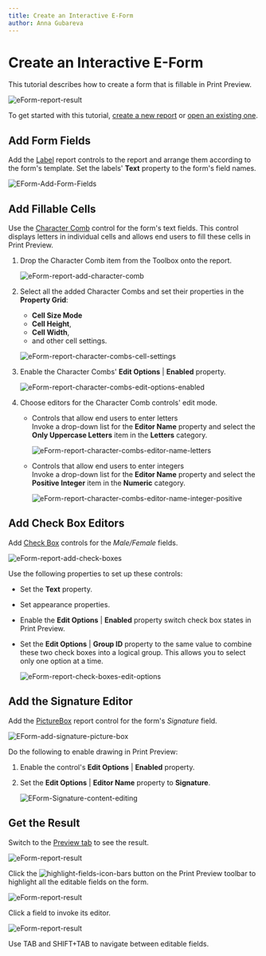 ```yaml
---
title: Create an Interactive E-Form
author: Anna Gubareva
---
```

# Create an Interactive E-Form

This tutorial describes how to create a form that is fillable in Print Preview.

![eForm-report-result](../../../../images/eurd-win-EForm-Result.png)

To get started with this tutorial, [create a new report](../add-new-reports.md) or [open an existing one](../open-reports.md).

## Add Form Fields

Add the [Label](..\use-report-elements\use-basic-report-controls\label.md) report controls to the report and arrange them according to the form's template. Set the labels' **Text** property to the form's field names.

![EForm-Add-Form-Fields](../../../../images/eurd-win-EForm-Add-Form-Fields.png)

## Add Fillable Cells

Use the [Character Comb](..\use-report-elements\use-basic-report-controls\character-comb.md) control for the form's text fields. This control displays letters in individual cells and allows end users to fill these cells in Print Preview.

1. Drop the Character Comb item from the Toolbox onto the report.
	
	![eForm-report-add-character-comb](../../../../images/eurd-win-EForms-Character-Comb.png)
2. Select all the added Character Combs and set their properties in the **Property Grid**:
	- **Cell Size Mode**
	- **Cell Height**,
	- **Cell Width**,
	- and other cell settings.
	
	![eForm-report-character-combs-cell-settings](../../../../images/eurd-win-eform-report-character-combs-cell-settings.png)
3. Enable the Character Combs' **Edit Options** 
| **Enabled** property.
	
	![eForm-report-character-combs-edit-options-enabled](../../../../images/eurd-win-eform-report-character-combs-edit-options-enabled.png)
4. Choose editors for the Character Comb controls' edit mode.

	- Controls that allow end users to enter letters  
		Invoke a drop-down list for the **Editor Name** property and select the **Only Uppercase Letters** item in the **Letters** category.
	
		![eForm-report-character-combs-editor-name-letters](../../../../images/eurd-win-eform-report-character-combs-editor-name-letters.png)

	- Controls that allow end users to enter integers  
		Invoke a drop-down list for the **Editor Name** property and select the **Positive Integer** item in the **Numeric** category.
	
		![eForm-report-character-combs-editor-name-integer-positive](../../../../images/eurd-win-eform-report-character-combs-editor-name-integer-positive.png)

## Add Check Box Editors

Add [Check Box](..\use-report-elements\use-basic-report-controls\check-box.md) controls for the *Male/Female* fields.

![eForm-report-add-check-boxes](../../../../images/eurd-win-eform-report-add-check-boxes.png)

Use the following properties to set up these controls:

- Set the **Text** property.

- Set appearance properties.

- Enable the **Edit Options** | **Enabled** property switch check box states in Print Preview.

- Set the **Edit Options** | **Group ID** property to the same value to combine these two check boxes into a logical group. This allows you to select only one option at a time.
	
	![eForm-report-check-boxes-edit-options](../../../../images/eurd-win-eform-report-check-boxes-edit-options.png)

## Add the Signature Editor

Add the [PictureBox](..\use-report-elements\use-basic-report-controls\picture-box.md) report control for the form's *Signature* field.

![EForm-add-signature-picture-box](../../../../images/eurd-win-EForm-add-signature-picture-box.png)

Do the following to enable drawing in Print Preview:

1. Enable the control's **Edit Options** | **Enabled** property.

2. Set the **Edit Options** | **Editor Name** property to **Signature**.

	![EForm-Signature-content-editing](../../../../images/eurd-win-EForm-Signature-content-editing.png)

## Get the Result
Switch to the [Preview tab](..\preview-print-and-export-reports.md) to see the result.

![eForm-report-result](../../../../images/eurd-win-EForm-Preview.png)

Click the ![highlight-fields-icon-bars](~/images/highlight-fields-icon-bars126306.png) button on the Print Preview toolbar to highlight all the editable fields on the form.

![eForm-report-result](../../../../images/eurd-win-EForm-Preview-Editing-Fields.png)


Click a field to invoke its editor. 

![eForm-report-result](../../../../images/eurd-win-EForm-Result.png)

Use TAB and SHIFT+TAB to navigate between editable fields.